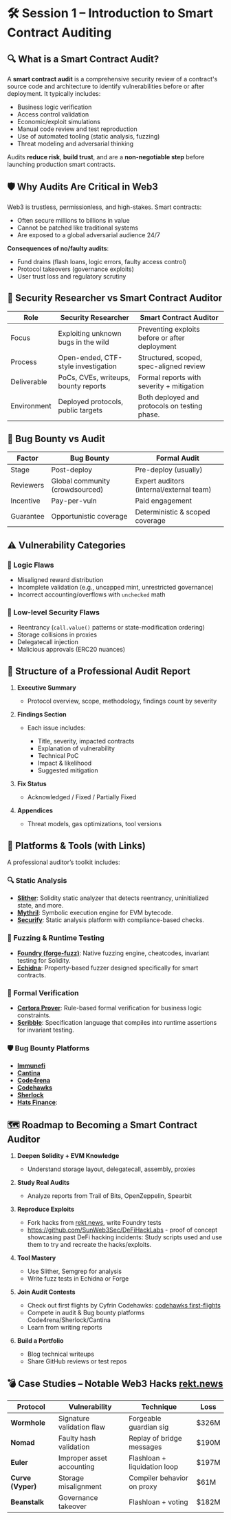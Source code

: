 # 🛠 Session 1 – Introduction to Smart Contract Auditing

## 🔍 What is a Smart Contract Audit?

A **smart contract audit** is a comprehensive security review of a contract's source code and architecture to identify vulnerabilities before or after deployment. It typically includes:

* Business logic verification
* Access control validation
* Economic/exploit simulations
* Manual code review and test reproduction
* Use of automated tooling (static analysis, fuzzing)
* Threat modeling and adversarial thinking

Audits **reduce risk**, **build trust**, and are a **non-negotiable step** before launching production smart contracts.

## 🛡️ Why Audits Are Critical in Web3

Web3 is trustless, permissionless, and high-stakes. Smart contracts:

* Often secure millions to billions in value
* Cannot be patched like traditional systems
* Are exposed to a global adversarial audience 24/7

**Consequences of no/faulty audits**:

* Fund drains (flash loans, logic errors, faulty access control)
* Protocol takeovers (governance exploits)
* User trust loss and regulatory scrutiny


## 🧠 Security Researcher vs Smart Contract Auditor

| Role        | Security Researcher                  | Smart Contract Auditor                         |
| ----------- | ------------------------------------ | ---------------------------------------------- |
| Focus       | Exploiting unknown bugs in the wild  | Preventing exploits before or after deployment |
| Process     | Open-ended, CTF-style investigation  | Structured, scoped, spec-aligned review        |
| Deliverable | PoCs, CVEs, writeups, bounty reports | Formal reports with severity + mitigation      |
| Environment | Deployed protocols, public targets   | Both deployed and protocols on testing phase.  |


## 🎯 Bug Bounty vs Audit

| Factor    | Bug Bounty                      | Formal Audit                             |
| --------- | ------------------------------- | ---------------------------------------- |
| Stage     | Post-deploy                     | Pre-deploy (usually)                     |
| Reviewers | Global community (crowdsourced) | Expert auditors (internal/external team) |
| Incentive | Pay-per-vuln                    | Paid engagement                          |
| Guarantee | Opportunistic coverage          | Deterministic & scoped coverage          |


## ⚠️ Vulnerability Categories

### 🧠 Logic Flaws

* Misaligned reward distribution
* Incomplete validation (e.g., uncapped mint, unrestricted governance)
* Incorrect accounting/overflows with `unchecked` math

### 🧨 Low-level Security Flaws

* Reentrancy (`call.value()` patterns or state-modification ordering)
* Storage collisions in proxies
* Delegatecall injection
* Malicious approvals (ERC20 nuances)


## 📄 Structure of a Professional Audit Report

1. **Executive Summary**

   * Protocol overview, scope, methodology, findings count by severity

2. **Findings Section**

   * Each issue includes:

     * Title, severity, impacted contracts
     * Explanation of vulnerability
     * Technical PoC
     * Impact & likelihood
     * Suggested mitigation

3. **Fix Status**

   * Acknowledged / Fixed / Partially Fixed

4. **Appendices**

   * Threat models, gas optimizations, tool versions

## 🧰 Platforms & Tools (with Links)

A professional auditor’s toolkit includes:

### 🔍 Static Analysis

* [**Slither**](https://github.com/crytic/slither): Solidity static analyzer that detects reentrancy, uninitialized state, and more.
* [**Mythril**](https://github.com/ConsenSys/mythril): Symbolic execution engine for EVM bytecode.
* [**Securify**](https://securify.chainsecurity.com/): Static analysis platform with compliance-based checks.

### 🔬 Fuzzing & Runtime Testing

* [**Foundry (forge-fuzz)**](https://github.com/foundry-rs/foundry): Native fuzzing engine, cheatcodes, invariant testing for Solidity.
* [**Echidna**](https://github.com/crytic/echidna): Property-based fuzzer designed specifically for smart contracts.

### 📐 Formal Verification

* [**Certora Prover**](https://www.certora.com/): Rule-based formal verification for business logic constraints.
* [**Scribble**](https://github.com/ConsenSys/scribble): Specification language that compiles into runtime assertions for invariant testing.

### 🛡️ Bug Bounty Platforms

* [**Immunefi**](https://immunefi.com)
* [**Cantina**](https://cantina.xyz)
* [**Code4rena**](https://code4rena.com)
* [**Codehawks**](https://codehawks.cyfrin.io/)
* [**Sherlock**](https://audits.sherlock.xyz)
* [**Hats Finance**](https://hats.finance):

## 🗺 Roadmap to Becoming a Smart Contract Auditor

1. **Deepen Solidity + EVM Knowledge**

   * Understand storage layout, delegatecall, assembly, proxies

2. **Study Real Audits**

   * Analyze reports from Trail of Bits, OpenZeppelin, Spearbit

3. **Reproduce Exploits**

   * Fork hacks from [rekt.news](https://rekt.news), write Foundry tests
   * https://github.com/SunWeb3Sec/DeFiHackLabs - proof of concept showcasing past DeFi hacking incidents: Study scripts used and use           them to try and recreate the hacks/exploits.

4. **Tool Mastery**

   * Use Slither, Semgrep for analysis
   * Write fuzz tests in Echidna or Forge

5. **Join Audit Contests**
  
   * Check out first flights by Cyfrin Codehawks: [codehawks first-flights](https://codehawks.cyfrin.io/first-flights)
   * Compete in audit & Bug bounty platforms Code4rena/Sherlock/Cantina
   * Learn from writing reports

6. **Build a Portfolio**

   * Blog technical writeups
   * Share GitHub reviews or test repos


## 💣 Case Studies – Notable Web3 Hacks [rekt.news](https://rekt.news)

| Protocol          | Vulnerability             | Technique                    | Loss   |
| ----------------- | ------------------------- | ---------------------------- | ------ |
| **Wormhole**      | Signature validation flaw | Forgeable guardian sig       | \$326M |
| **Nomad**         | Faulty hash validation    | Replay of bridge messages    | \$190M |
| **Euler**         | Improper asset accounting | Flashloan + liquidation loop | \$197M |
| **Curve (Vyper)** | Storage misalignment      | Compiler behavior on proxy   | \$61M  |
| **Beanstalk**     | Governance takeover       | Flashloan + voting           | \$182M |

